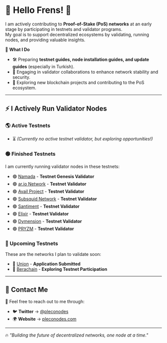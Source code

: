 # 👾 Hello Frens! 🧪

I am actively contributing to **Proof-of-Stake (PoS) networks** at an early stage by participating in testnets and validator programs.  
My goal is to support decentralized ecosystems by validating, running nodes, and providing valuable insights.

📌 **What I Do**
- 🛠️ Preparing **testnet guides, node installation guides, and update guides** (especially in Turkish).
- 🔗 Engaging in validator collaborations to enhance network stability and security.
- 🚀 Exploring new blockchain projects and contributing to the PoS ecosystem.

---

## ⚡ I Actively Run Validator Nodes

### 🌎 Active Testnets
- ⏳ *(Currently no active testnet validator, but exploring opportunities!)*

### 🟢 Finished Testnets  
I am currently running validator nodes in these testnets:

- 🟢 [Namada](https://namada.net) - **Testnet Genesis Validator**
- 🟢 [ar.io Network](https://ar.io) - **Testnet Validator**
- 🟢 [Avail Project](https://www.availproject.org) - **Testnet Validator**
- 🟢 [Subsquid Network](https://subsquid.io) - **Testnet Validator**
- 🟢 [Santiment](https://sanr.network/) - **Testnet Validator**
- 🟢 [Elixir](https://elixir.finance) - **Testnet Validator**
- 🟢 [Dymension](https://dymension.xyz) - **Testnet Validator**
- 🟢 [PRYZM](https://pryzm.zone) - **Testnet Validator**

### 🔴 Upcoming Testnets  
These are the networks I plan to validate soon:

- 🔴 [Union](https://union.network) - **Application Submitted**
- 🔴 [Berachain](https://berachain.com) - **Exploring Testnet Participation**

---

## 📡 Contact Me
📩 Feel free to reach out to me through:

- 🐦 **Twitter** → [@pleconodes](https://twitter.com/pleconodes)  
- 🌍 **Website** → [pleconodes.com](https://pleconodes.com)  

---

🔥 _"Building the future of decentralized networks, one node at a time."_  
